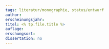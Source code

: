 ```yaml
---
tags: literatur/monographie, status/entwurf
author:
erscheinungsjahr: 
titel: <% tp.file.title %>
auflage: 
erschungsort: 
dissertation: no
---
```


